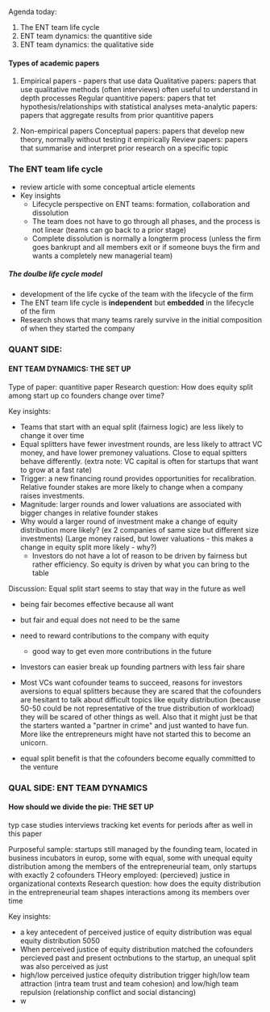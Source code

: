 Agenda today:
1. The ENT team life cycle
2. ENT team dynamics: the quantitive side
3. ENT team dynamics: the qualitative side

#### Types of academic papers
1. Empirical papers - papers that use data
Qualitative papers: papers that use qualitative methods (often interviews) often useful to understand in depth processes
Regular quantitive papers: papers that tet hypothesis/relationships with statistical analyses
meta-analytic papers: papers that aggregate results from prior quantitive papers

2. Non-empirical papers
Conceptual papers: papers that develop new theory, normally without testing it empirically
Review papers: papers that summarise and interpret prior research on a specific topic


### The ENT team life cycle

- review article with some conceptual article elements
- Key insights
	- Lifecycle perspective on ENT teams: formation, collaboration and dissolution
	- The team does not have to go through all phases, and the process is not linear (teams can go back to a prior stage)
	- Complete dissolution is normally a longterm process (unless the firm goes bankrupt and all members exit or if someone buys the firm and wants a completely new managerial team)

##### The doulbe life cycle model
- development of the life cycke of the team with the lifecycle of the firm
- The ENT team life cycle is **independent** but **embedded** in the lifecycle of the firm
- Research shows that many teams rarely survive in the initial composition of when they started the company


### QUANT SIDE:

#### ENT TEAM DYNAMICS: THE SET UP
Type of paper: quantitive paper
Research question: How does equity split among start up co founders change over time?

Key insights:
- Teams that start with an equal split (fairness logic) are less likely to change it over time
- Equal splitters have fewer investment rounds, are less likely to attract VC money, and have lower premoney valuations. Close to equal spitters behave differently. (extra note: VC capital is often for startups that want to grow at a fast rate)
- Trigger: a new financing round provides opportunities for recalibration. Relative founder stakes are more likely to change when a company raises investments.
- Magnitude: larger rounds and lower valuations are associated with bigger changes in relative founder stakes
- Why would a larger round of investment make a change of equity distribution more likely? (ex 2 companies of same size but different size investments) (Large money raised, but lower valuations - this makes a change in equity split more likely - why?)
	- Investors do not have a lot of reason to be driven by fairness but rather efficiency. So equity is driven by what you can bring to the table

Discussion:
Equal split start seems to stay that way in the future as well
- being fair becomes effective because all want
- but fair and equal does not need to be the same
- need to reward contributions to the company with equity
	- good way to get even more contributions in the future
- Investors can easier break up founding partners with less fair share
- Most VCs want cofounder teams to succeed, reasons for investors aversions to equal splitters because they are scared that the cofounders are hesitant to talk about difficult topics like equity distribution (because 50-50 could be not representative of the true distribution of workload) they will be scared of other things as well. Also that it might just be that the starters wanted a "partner in crime" and just wanted to have fun. More like the entrepreneurs might have not started this to become an unicorn.

- equal split benefit is that the cofounders become equally committed to the venture

### QUAL SIDE: ENT TEAM DYNAMICS
#### How should we divide the pie: THE SET UP

typ case studies
interviews tracking ket events for periods after as well in this paper

Purposeful sample: startups still managed by the founding team, located in business incubators in europ, some with equal, some with unequal equity distribution among the members of the entrepreneurial team, only startups with exactly 2 cofounders
THeory employed: (percieved) justice in organizational contexts
Research question: how does the equity distribution in the entrepreneurial team shapes interactions among its members over time

Key insights:
- a key antecedent of perceived justice of equity distribution was equal equity distribution 5050
- When perceived justice of equity distribution matched the cofounders percieved past and present octnbutions to the startup, an unequal split was also perceived as just
- high/low perceived justice ofequity distribution trigger high/low team attraction (intra team trust and team cohesion) and low/high team repulsion (relationship conflict and social distancing)
- w
